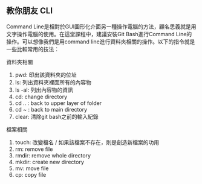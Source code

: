 ## 教你朋友 CLI

Command Line是相對於GUI圖形化介面另一種操作電腦的方法，顧名思義就是用文字操作電腦的使用。在這堂課程中，建議安裝Git Bash進行Command Line的操作。可以想像我們是用command line進行資料夾相關的操作。以下的指令就是一些比較常用的技法：

資料夾相關
1. pwd: 印出該資料夾的位址
2. ls: 列出資料夾裡面所有的內容物
3. ls -al: 列出內容物的資訊
4. cd: change directory
5. cd .. : back to upper layer of folder
6. cd ~ : back to main directory
7. clear: 清除git bash之前的輸入紀錄

檔案相關
1. touch: 改變檔名 / 如果該檔案不存在，則是創造新檔案的功用
2. rm: remove file
3. rmdir: remove whole directory
4. mkdir: create new directory
5. mv: move file
6. cp: copy file
